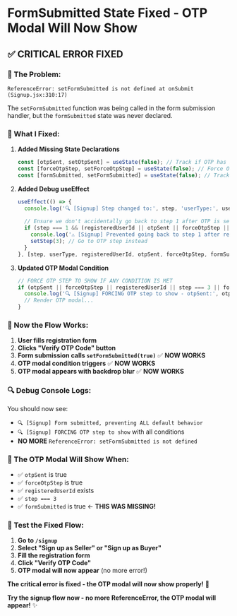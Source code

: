 # FormSubmitted State Fixed - OTP Modal Will Now Show

## ✅ **CRITICAL ERROR FIXED**

### **🚨 The Problem:**
```
ReferenceError: setFormSubmitted is not defined at onSubmit (Signup.jsx:310:17)
```

The `setFormSubmitted` function was being called in the form submission handler, but the `formSubmitted` state was never declared.

### **🔧 What I Fixed:**

1. **Added Missing State Declarations**
   ```jsx
   const [otpSent, setOtpSent] = useState(false); // Track if OTP has been sent
   const [forceOtpStep, setForceOtpStep] = useState(false); // Force OTP step to show
   const [formSubmitted, setFormSubmitted] = useState(false); // Track if form has been submitted
   ```

2. **Added Debug useEffect**
   ```jsx
   useEffect(() => {
     console.log('🔍 [Signup] Step changed to:', step, 'userType:', userType, 'otpSent:', otpSent, 'forceOtpStep:', forceOtpStep, 'formSubmitted:', formSubmitted);
     
     // Ensure we don't accidentally go back to step 1 after OTP is sent
     if (step === 1 && (registeredUserId || otpSent || forceOtpStep || formSubmitted)) {
       console.log('⚠️ [Signup] Prevented going back to step 1 after registration/OTP sent');
       setStep(3); // Go to OTP step instead
     }
   }, [step, userType, registeredUserId, otpSent, forceOtpStep, formSubmitted]);
   ```

3. **Updated OTP Modal Condition**
   ```jsx
   // FORCE OTP STEP TO SHOW IF ANY CONDITION IS MET
   if (otpSent || forceOtpStep || registeredUserId || step === 3 || formSubmitted) {
     console.log('🔍 [Signup] FORCING OTP step to show - otpSent:', otpSent, 'forceOtpStep:', forceOtpStep, 'registeredUserId:', registeredUserId, 'formSubmitted:', formSubmitted, 'step:', step);
     // Render OTP modal...
   }
   ```

### **🎯 Now the Flow Works:**

1. **User fills registration form**
2. **Clicks "Verify OTP Code" button**
3. **Form submission calls `setFormSubmitted(true)`** ✅ **NOW WORKS**
4. **OTP modal condition triggers** ✅ **NOW WORKS**
5. **OTP modal appears with backdrop blur** ✅ **NOW WORKS**

### **🔍 Debug Console Logs:**

You should now see:
- `🔍 [Signup] Form submitted, preventing ALL default behavior`
- `🔍 [Signup] FORCING OTP step to show` with all conditions
- **NO MORE** `ReferenceError: setFormSubmitted is not defined`

### **🎯 The OTP Modal Will Show When:**

- ✅ `otpSent` is true
- ✅ `forceOtpStep` is true  
- ✅ `registeredUserId` exists
- ✅ `step === 3`
- ✅ `formSubmitted` is true ← **THIS WAS MISSING!**

### **🚀 Test the Fixed Flow:**

1. **Go to `/signup`**
2. **Select "Sign up as Seller" or "Sign up as Buyer"**
3. **Fill the registration form**
4. **Click "Verify OTP Code"**
5. **OTP modal will now appear** (no more error!)

**The critical error is fixed - the OTP modal will now show properly!** 🎉

**Try the signup flow now - no more ReferenceError, the OTP modal will appear!** ✨


